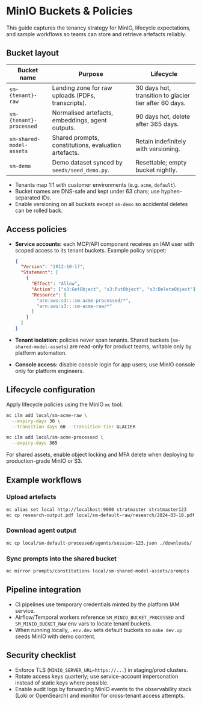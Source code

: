 # MinIO Buckets & Policies

This guide captures the tenancy strategy for MinIO, lifecycle expectations, and
sample workflows so teams can store and retrieve artefacts reliably.

## Bucket layout

| Bucket name              | Purpose                                              | Lifecycle                                              |
| ------------------------ | ---------------------------------------------------- | ------------------------------------------------------ |
| `sm-{tenant}-raw`        | Landing zone for raw uploads (PDFs, transcripts).    | 30 days hot, transition to glacier tier after 60 days. |
| `sm-{tenant}-processed`  | Normalised artefacts, embeddings, agent outputs.     | 90 days hot, delete after 365 days.                    |
| `sm-shared-model-assets` | Shared prompts, constitutions, evaluation artefacts. | Retain indefinitely with versioning.                   |
| `sm-demo`                | Demo dataset synced by `seeds/seed_demo.py`.         | Resettable; empty bucket nightly.                      |

- Tenants map 1:1 with customer environments (e.g. `acme`, `default`).
- Bucket names are DNS-safe and kept under 63 chars; use hyphen-separated IDs.
- Enable versioning on all buckets except `sm-demo` so accidental deletes can be
  rolled back.

## Access policies

- **Service accounts:** each MCP/API component receives an IAM user with scoped
  access to its tenant buckets. Example policy snippet:

  ```json
  {
    "Version": "2012-10-17",
    "Statement": [
      {
        "Effect": "Allow",
        "Action": ["s3:GetObject", "s3:PutObject", "s3:DeleteObject"],
        "Resource": [
          "arn:aws:s3:::sm-acme-processed/*",
          "arn:aws:s3:::sm-acme-raw/*"
        ]
      }
    ]
  }
  ```

- **Tenant isolation:** policies never span tenants. Shared buckets (`sm-shared-model-assets`)
  are read-only for product teams, writable only by platform automation.
- **Console access:** disable console login for app users; use MinIO console only for
  platform engineers.

## Lifecycle configuration

Apply lifecycle policies using the MinIO `mc` tool:

```bash
mc ilm add local/sm-acme-raw \
  --expiry-days 30 \
  --transition-days 60 --transition-tier GLACIER

mc ilm add local/sm-acme-processed \
  --expiry-days 365
```

For shared assets, enable object locking and MFA delete when deploying to
production-grade MinIO or S3.

## Example workflows

### Upload artefacts

```bash
mc alias set local http://localhost:9000 stratmaster stratmaster123
mc cp research-output.pdf local/sm-default-raw/research/2024-03-18.pdf
```

### Download agent output

```bash
mc cp local/sm-default-processed/agents/session-123.json ./downloads/
```

### Sync prompts into the shared bucket

```bash
mc mirror prompts/constitutions local/sm-shared-model-assets/prompts
```

## Pipeline integration

- CI pipelines use temporary credentials minted by the platform IAM service.
- Airflow/Temporal workers reference `SM_MINIO_BUCKET_PROCESSED` and
  `SM_MINIO_BUCKET_RAW` env vars to locate tenant buckets.
- When running locally, `.env.dev` sets default buckets so `make dev.up` seeds
  MinIO with demo content.

## Security checklist

- Enforce TLS (`MINIO_SERVER_URL=https://...`) in staging/prod clusters.
- Rotate access keys quarterly; use service-account impersonation instead of static keys where possible.
- Enable audit logs by forwarding MinIO events to the observability stack (Loki or
  OpenSearch) and monitor for cross-tenant access attempts.
